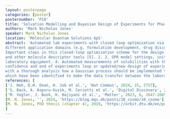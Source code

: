 ```yaml
---
layout: posterpage
categories: [poster]
posternumber: 'P10'
title: 'Solvation Modelling and Bayesian Design of Experiments for Pharmaceutical Formulation Development'
authors: 'Mark Nicholas Jones'
speaker: Mark Nicholas Jones
location: 'Molecular Quantum Solutions ApS'
abstract: 'Automated lab experiments with closed loop optimization via Bayesian optimization (Gaussian process regression) or other ML/AI methods have seen more research traction during the last years for
different application domains (e.g. formulation development, drug discovery, solid materials screening) [1,2,3].
Important steps in this closed-loop optimization scheme for the design and execution of experiments are: 1. In-silico feature set generation of solutes and solvents with the COSMO solvation model [4] 
and other molecule descriptor tools [5]. 2. 2. GPR model settings, initialization and training with in-silico data to generate first design of experiments. 3. Automated assay/formulations generation with 
laboratory equipment. 4. Automated measurements of solubilities with the generated assay/formulations. 5. Hyperparameters tuning of Gaussian process with measurement data. 6. Evaluation of Gaussian process
confidence and end of experiments loop or updated/new design of experiments and execution of the next batch of experiments in the laboratory. We showcase in this work the evaluation results of step 1 and 2 
with a thorough analysis how a Gaussian process should be implemented to achieve an efficient high-througput screening study with an automated laboratory setup. Further, important data schemas will be presented 
which have been identified to make the data transfer between the laboratory devices and the computational analysis as coherent as possible.'
references: [
['J. Noh, D.H. Doan, H. Job et al.', 'Nat Commun', 2024, 15, 2757],
['S. Back, A. Aspuru-Guzik, M. Ceriotti et al.', 'Digital Discovery', 2024, '3', '23-33'],
['M. Vogler, J. Busk, H. Hajiyani et al.', 'Matter', 2023, 6, 2647-2665],
[M. N. Jones, '', 2024, 'https://blog.mqs.dk/posts/10_cosmo/10_cosmo'],
[M. N. Jones, PhD thesis (chapter 4), 2019, 'https://orbit.dtu.dk/en/publications/design-and-optimisation-of-oleochemical-processes']
]
---
```

